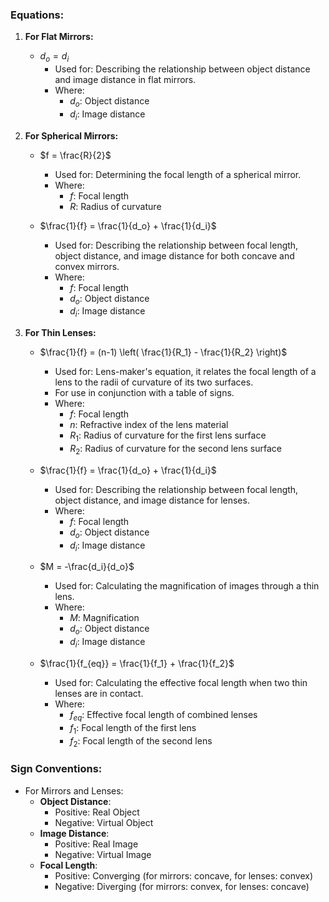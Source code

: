 ### Equations:

1. **For Flat Mirrors:**
   - $d_o = d_i$
     - Used for: Describing the relationship between object distance and image distance in flat mirrors.
     - Where:
       - $d_o$: Object distance
       - $d_i$: Image distance

2. **For Spherical Mirrors:**
   - $f = \frac{R}{2}$
     - Used for: Determining the focal length of a spherical mirror.
     - Where:
       - $f$: Focal length
       - $R$: Radius of curvature

   - $\frac{1}{f} = \frac{1}{d_o} + \frac{1}{d_i}$
     - Used for: Describing the relationship between focal length, object distance, and image distance for both concave and convex mirrors.
     - Where:
       - $f$: Focal length
       - $d_o$: Object distance
       - $d_i$: Image distance

3. **For Thin Lenses:**
   - $\frac{1}{f} = (n-1) \left( \frac{1}{R_1} - \frac{1}{R_2} \right)$
     - Used for: Lens-maker's equation, it relates the focal length of a lens to the radii of curvature of its two surfaces.
     - For use in conjunction with a table of signs.
     - Where:
       - $f$: Focal length
       - $n$: Refractive index of the lens material
       - $R_1$: Radius of curvature for the first lens surface
       - $R_2$: Radius of curvature for the second lens surface

   - $\frac{1}{f} = \frac{1}{d_o} + \frac{1}{d_i}$
     - Used for: Describing the relationship between focal length, object distance, and image distance for lenses.
     - Where:
       - $f$: Focal length
       - $d_o$: Object distance
       - $d_i$: Image distance

   - $M = -\frac{d_i}{d_o}$
     - Used for: Calculating the magnification of images through a thin lens.
     - Where:
       - $M$: Magnification
       - $d_o$: Object distance
       - $d_i$: Image distance

   - $\frac{1}{f_{eq}} = \frac{1}{f_1} + \frac{1}{f_2}$
     - Used for: Calculating the effective focal length when two thin lenses are in contact.
     - Where:
       - $f_{eq}$: Effective focal length of combined lenses
       - $f_1$: Focal length of the first lens
       - $f_2$: Focal length of the second lens

### Sign Conventions:

- For Mirrors and Lenses:
  - **Object Distance**:
    - Positive: Real Object
    - Negative: Virtual Object
  - **Image Distance**:
    - Positive: Real Image
    - Negative: Virtual Image
  - **Focal Length**:
    - Positive: Converging (for mirrors: concave, for lenses: convex)
    - Negative: Diverging (for mirrors: convex, for lenses: concave)